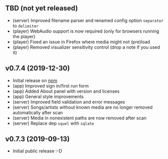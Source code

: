 ## TBD (not yet released)

- (server) Improved filename parser and renamed config option `separator` to `delimiter`
- (player) WebAudio support is now required (only for browsers running the player)
- (player) Fixed an issue in Firefox where media might not (pre)load
- (player) Removed visualizer sensitivity control (drop a note if you used it)

## v0.7.4 (2019-12-30)

- Initial release on [npm](https://www.npmjs.com/package/karaoke-forever)
- (app) Improved sign in/first run form
- (app) Added About panel with version and licenses
- (app) General style improvements
- (server) Improved field validation and error messages
- (server) Songs/artists without known media are no longer removed automatically after scan
- (server) Media in nonexistent paths are now removed after scan
- (server) Replace dep `squel` with `sqlate`

## v0.7.3 (2019-09-13)

- Initial public release :-D
